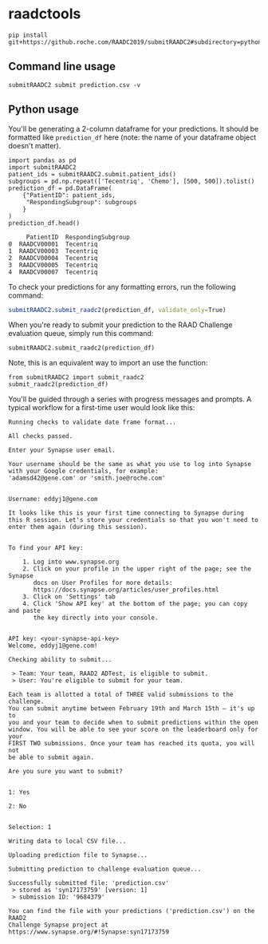 # raadctools

```shell
pip install git+https://github.roche.com/RAADC2019/submitRAADC2#subdirectory=python
```

## Command line usage

```shell
submitRAADC2 submit prediction.csv -v
```

## Python usage

You'll be generating a 2-column dataframe for your predictions. It should be formatted like `prediction_df` here (note: the name of your dataframe object doesn't matter).
```
import pandas as pd
import submitRAADC2
patient_ids = submitRAADC2.submit.patient_ids()
subgroups = pd.np.repeat(['Tecentriq', 'Chemo'], [500, 500]).tolist()
prediction_df = pd.DataFrame(
    {"PatientID": patient_ids,
     "RespondingSubgroup": subgroups
    }
)
prediction_df.head()
```

```
     PatientID  RespondingSubgroup
0  RAADCV00001  Tecentriq
1  RAADCV00003  Tecentriq
2  RAADCV00004  Tecentriq
3  RAADCV00005  Tecentriq
4  RAADCV00007  Tecentriq
```

To check your predictions for any formatting errors, run the following command:
```r
submitRAADC2.submit_raadc2(prediction_df, validate_only=True)
```

When you're ready to submit your prediction to the RAAD Challenge evaluation queue, simply run this command:
```
submitRAADC2.submit_raadc2(prediction_df)
```

Note, this is an equivalent way to import an use the function:
```
from submitRAADC2 import submit_raadc2
submit_raadc2(prediction_df)
```

You'll be guided through a series with progress messages and prompts. A typical workflow for a first-time user would look like this:

```
Running checks to validate date frame format...

All checks passed.

Enter your Synapse user email.

Your username should be the same as what you use to log into Synapse
with your Google credentials, for example:
'adamsd42@gene.com' or 'smith.joe@roche.com'


Username: eddyj1@gene.com

It looks like this is your first time connecting to Synapse during
this R session. Let's store your credentials so that you won't need to
enter them again (during this session).


To find your API key:

    1. Log into www.synapse.org
    2. Click on your profile in the upper right of the page; see the Synapse
       docs on User Profiles for more details:
       https://docs.synapse.org/articles/user_profiles.html
    3. Click on 'Settings' tab
    4. Click 'Show API key' at the bottom of the page; you can copy and paste
       the key directly into your console.


API key: <your-synapse-api-key>
Welcome, eddyj1@gene.com!

Checking ability to submit...

 > Team: Your team, RAAD2 ADTest, is eligible to submit.
 > User: You're eligible to submit for your team.

Each team is allotted a total of THREE valid submissions to the challenge. 
You can submit anytime between February 19th and March 15th — it's up to
you and your team to decide when to submit predictions within the open
window. You will be able to see your score on the leaderboard only for your
FIRST TWO submissions. Once your team has reached its quota, you will not 
be able to submit again. 

Are you sure you want to submit?


1: Yes

2: No


Selection: 1

Writing data to local CSV file...

Uploading prediction file to Synapse...

Submitting prediction to challenge evaluation queue...

Successfully submitted file: 'prediction.csv'
 > stored as 'syn17173759' [version: 1]
 > submission ID: '9684379'

You can find the file with your predictions ('prediction.csv') on the RAAD2
Challenge Synapse project at
https://www.synapse.org/#!Synapse:syn17173759
```
